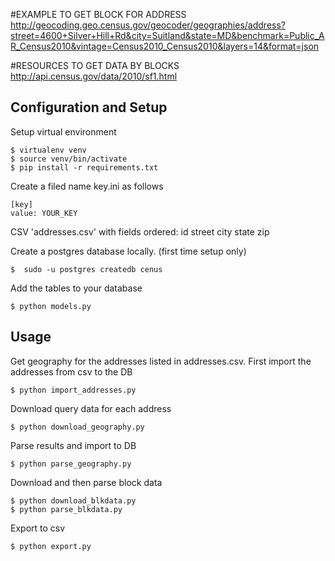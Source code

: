 #EXAMPLE TO GET BLOCK FOR ADDRESS
http://geocoding.geo.census.gov/geocoder/geographies/address?street=4600+Silver+Hill+Rd&city=Suitland&state=MD&benchmark=Public_AR_Census2010&vintage=Census2010_Census2010&layers=14&format=json

#RESOURCES TO GET DATA BY BLOCKS
http://api.census.gov/data/2010/sf1.html

## Configuration and Setup

Setup virtual environment
```
$ virtualenv venv 
$ source venv/bin/activate
$ pip install -r requirements.txt
```

Create a filed name key.ini as follows
```
[key]
value: YOUR_KEY
```

CSV 'addresses.csv' with fields ordered: id street city state zip

Create a postgres database locally. (first time setup only)
```
$  sudo -u postgres createdb cenus
```

Add the tables to your database
```
$ python models.py
```

## Usage

Get geography for the addresses listed in addresses.csv.  First import the addresses from csv to the DB
```
$ python import_addresses.py
```
Download query data for each address
```
$ python download_geography.py
```
Parse results and import to DB
```
$ python parse_geography.py
```
Download and then parse block data
```
$ python download_blkdata.py
$ python parse_blkdata.py
```
Export to csv
```
$ python export.py
```





